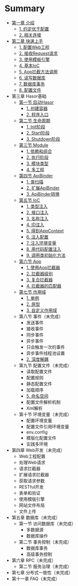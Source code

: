 # Summary

* [第一章 介绍](docs/README.md)
  * [1. 约定优于配置](docs/chapter-01/about_coc.md)
  * [2. 相关连接](docs/chapter-01/resources.md)
* [第二章 快速上手](docs/chapter-02/QuickStart.md)
  * [1. 配置Web工程](docs/chapter-02/ConfigWebApps.md)
  * [2. 接收Request请求](docs/chapter-02/ProseccRequest.md)
  * [3. 使用模板引擎](docs/chapter-02/UseTemplate.md)
  * [4. 基本IoC](docs/chapter-02/IoC.md)
  * [5. Aop拦截方法调用](docs/chapter-02/AopInterceptor.md)
  * [6. 读写数据库](docs/chapter-02/ReadDataBase.md)
  * [7. 数据库事务](docs/chapter-02/DataBaseTransaction.md)
  * [8. 配置文件](docs/chapter-02/ReadSettingsFile.md)
* 第三章 Hasor基础
  * [第一节 启动Hasor](docs/chapter-03/subject-02/hasor.md)
    * [1. 创建容器](docs/chapter-03/subject-01/CreateHasor.md)
    * [2. 程序入口](docs/chapter-03/subject-01/AppEnterIn.md)
  * [第二节 生命周期](docs/chapter-03/subject-02/Overview.md)
    * [1. Init阶段](docs/chapter-03/subject-02/InitPhase.md)
    * [2. Start阶段](docs/chapter-03/subject-02/StartPhase.md)
    * [3. Shutdown阶段](docs/chapter-03/subject-02/ShutdownPhase.md)
  * [第三节 Module](docs/chapter-03/subject-03/Module.md)
    * [1. 依赖和组合](docs/chapter-03/subject-03/Dependency.md)
    * [2. 执行阶段](docs/chapter-03/subject-03/Lifecycle.md)
    * [3. 模块类型](docs/chapter-03/subject-03/ModuleTypes.md)
    * [4. 多工程](docs/chapter-03/subject-03/MultiProject.md)
  * [第四节 ApiBinder](docs/chapter-03/subject-04/KnowApiBinder.md)
    * [1. 类扫描](docs/chapter-03/subject-04/ScanClass.md)
    * [2. 扩展ApiBinder](docs/chapter-03/subject-04/ExtApiBinder.md)
    * [3. ApiBinder转换](docs/chapter-03/subject-04/ApiBinderConver.md)
  * [第五节 IoC](docs/chapter-03/subject-05/ioc.md)
    * [1. 类型注入](docs/chapter-03/subject-05/InjectType.md)
    * [2. 接口注入](docs/chapter-03/subject-05/InjectFaces.md)
    * [3. 名称注入](docs/chapter-03/subject-05/InjectName.md)
    * [4. ID注入](docs/chapter-03/subject-05/InjectID.md)
    * [5. 得到AppContext](docs/chapter-03/subject-05/GetAppContext.md)
    * [6. 注入配置](docs/chapter-03/subject-05/InjectSettings.md)
    * [7. 注入环境变量](docs/chapter-03/subject-05/InjectVars.md)
    * [8. 用代码配置注入](docs/chapter-03/subject-05/InjectCodes.md)
    * [9. 调用类初始化方法](docs/chapter-03/subject-05/InitMethodCall.md)
  * [第六节 Aop](docs/chapter-03/subject-06/aop.md)
    * [1. 使用Aop拦截器](docs/chapter-03/subject-06/AopInterceptor.md)
    * [2. 拦截器级别](docs/chapter-03/subject-06/LevelInterceptor.md)
    * [3. 复合拦截器](docs/chapter-03/subject-06/InterceptorComplex.md)
    * [4. 拦截器的匹配器](docs/chapter-03/subject-06/InterceptorMatcher.md)
  * [第七节 作用域](docs/chapter-03/subject-07/Scope.md)
    * [1. 单例](docs/chapter-03/subject-07/Singleton.md)
    * [2. 原型](docs/chapter-03/subject-07/Prototype.md)
    * [3. 自定义作用域](docs/chapter-03/subject-07/CustomScope.md)
  * 第八节 事件（未完成）
    * 发送事件
    * 接收事件
    * 同步事件
    * 异步事件
    * 只会触发一次的事件
    * 异步事件线程池设置
    * [2. 深度解耦](chapter-03/subject-08/深度解耦.md)
  * 第九节 配置文件（未完成）
    * 读取配置文件
    * 配置规则
    * 静态配置文件
    * 加载顺序
    * [5. 命名空间](chapter-03/subject-09/多项目.md)
    * 配置文件解析机制
    * Xml解析
  * 第十节 环境变量（未完成）
    * 配置环境变量
    * 配置文件引用环境变量
    * env.config
    * 模版化配置文件
    * 实践多环境
* 第四章 Web开发（未完成）
  * Web工程配置
  * 处理Web请求
  * 请求拦截器
  * 扩展请求拦截器
  * 获取请求参数
  * RESTful开发
  * 表单和验证
  * 使用模版引擎
  * 网站文件布局
  * 文件上传
* 第五章 数据库（未完成）
  * 第一节 访问数据库（未完成）
    * 多数据源
    * 数据库操作
  * 第二节 事务控制（未完成）
    * 数据库事务
    * 高级事务控制
* 第六章 RPC（未完成）
  * 第二节 服务治理（未完成）
* 第七章 分布式一致性（未完成）
* 第十一章 FAQ（未完成）

